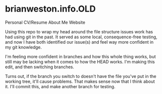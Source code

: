 # brianweston.info.OLD
Personal CV/Resume About Me Website

Using this repo to wrap my head around the file structure issues work has had using git in the past.
It served as some local, consequence-free testing, and now I have both identified our issue(s) and 
feel way more confident in my git knowledge.

I'm feeling more confident in branches and how this whole thing works, but still may be lacking when it comes to how the HEAD works. I'm making this edit, and then switching branches.

Turns out, if the branch you switch to doesn't have the file you've put in the working tree, it'll cause problems. That makes sense now that I think about it. I'll commit this, and make another branch for testing.
